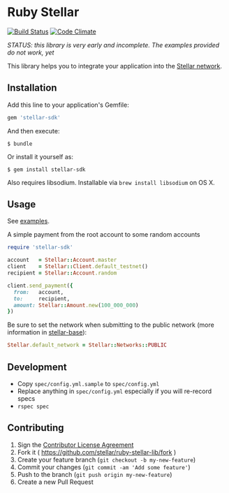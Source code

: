 # Ruby Stellar

[![Build Status](https://travis-ci.org/stellar/ruby-stellar-sdk.svg)](https://travis-ci.org/stellar/ruby-stellar-sdk)
[![Code Climate](https://codeclimate.com/github/stellar/ruby-stellar-sdk/badges/gpa.svg)](https://codeclimate.com/github/stellar/ruby-stellar-sdk)

*STATUS:  this library is very early and incomplete.  The examples provided do not work, yet*

This library helps you to integrate your application into the [Stellar network](http://stellar.org).

## Installation

Add this line to your application's Gemfile:

```ruby
gem 'stellar-sdk'
```

And then execute:

    $ bundle

Or install it yourself as:

    $ gem install stellar-sdk

Also requires libsodium. Installable via `brew install libsodium` on OS X.

## Usage

See [examples](examples).

A simple payment from the root account to some random accounts

```ruby
require 'stellar-sdk'

account   = Stellar::Account.master
client    = Stellar::Client.default_testnet()
recipient = Stellar::Account.random

client.send_payment({
  from:   account,
  to:     recipient,
  amount: Stellar::Amount.new(100_000_000)
}) 
```

Be sure to set the network when submitting to the public network (more information in [stellar-base](https://www.github.com/stellar/ruby-stellar-base)):

```ruby
Stellar.default_network = Stellar::Networks::PUBLIC
```

## Development

- Copy `spec/config.yml.sample` to `spec/config.yml`
- Replace anything in `spec/config.yml` especially if you will re-record specs
- `rspec spec`

## Contributing

1. Sign the [Contributor License Agreement](https://docs.google.com/forms/d/1g7EF6PERciwn7zfmfke5Sir2n10yddGGSXyZsq98tVY/viewform?usp=send_form)
2. Fork it ( https://github.com/stellar/ruby-stellar-lib/fork )
2. Create your feature branch (`git checkout -b my-new-feature`)
3. Commit your changes (`git commit -am 'Add some feature'`)
4. Push to the branch (`git push origin my-new-feature`)
5. Create a new Pull Request
